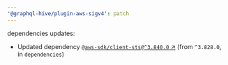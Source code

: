 ```yaml
---
'@graphql-hive/plugin-aws-sigv4': patch
---
```


dependencies updates: 

- Updated dependency [`@aws-sdk/client-sts@^3.840.0` ↗︎](https://www.npmjs.com/package/@aws-sdk/client-sts/v/3.840.0) (from `^3.828.0`, in `dependencies`)
